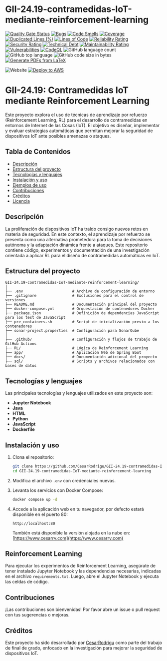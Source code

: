 # GII-24.19-contramedidas-IoT-mediante-reinforcement-learning

[![Quality Gate Status](https://sonarcloud.io/api/project_badges/measure?project=CesarRodrigu_GII-24.19-contramedidas-IoT-mediante-reinforcement-learning&metric=alert_status)](https://sonarcloud.io/summary/new_code?id=CesarRodrigu_GII-24.19-contramedidas-IoT-mediante-reinforcement-learning)
[![Bugs](https://sonarcloud.io/api/project_badges/measure?project=CesarRodrigu_GII-24.19-contramedidas-IoT-mediante-reinforcement-learning&metric=bugs)](https://sonarcloud.io/summary/new_code?id=CesarRodrigu_GII-24.19-contramedidas-IoT-mediante-reinforcement-learning)
[![Code Smells](https://sonarcloud.io/api/project_badges/measure?project=CesarRodrigu_GII-24.19-contramedidas-IoT-mediante-reinforcement-learning&metric=code_smells)](https://sonarcloud.io/summary/new_code?id=CesarRodrigu_GII-24.19-contramedidas-IoT-mediante-reinforcement-learning)
[![Coverage](https://sonarcloud.io/api/project_badges/measure?project=CesarRodrigu_GII-24.19-contramedidas-IoT-mediante-reinforcement-learning&metric=coverage)](https://sonarcloud.io/summary/new_code?id=CesarRodrigu_GII-24.19-contramedidas-IoT-mediante-reinforcement-learning)
[![Duplicated Lines (%)](https://sonarcloud.io/api/project_badges/measure?project=CesarRodrigu_GII-24.19-contramedidas-IoT-mediante-reinforcement-learning&metric=duplicated_lines_density)](https://sonarcloud.io/summary/new_code?id=CesarRodrigu_GII-24.19-contramedidas-IoT-mediante-reinforcement-learning)
[![Lines of Code](https://sonarcloud.io/api/project_badges/measure?project=CesarRodrigu_GII-24.19-contramedidas-IoT-mediante-reinforcement-learning&metric=ncloc)](https://sonarcloud.io/summary/new_code?id=CesarRodrigu_GII-24.19-contramedidas-IoT-mediante-reinforcement-learning)
[![Reliability Rating](https://sonarcloud.io/api/project_badges/measure?project=CesarRodrigu_GII-24.19-contramedidas-IoT-mediante-reinforcement-learning&metric=reliability_rating)](https://sonarcloud.io/summary/new_code?id=CesarRodrigu_GII-24.19-contramedidas-IoT-mediante-reinforcement-learning)
[![Security Rating](https://sonarcloud.io/api/project_badges/measure?project=CesarRodrigu_GII-24.19-contramedidas-IoT-mediante-reinforcement-learning&metric=security_rating)](https://sonarcloud.io/summary/new_code?id=CesarRodrigu_GII-24.19-contramedidas-IoT-mediante-reinforcement-learning)
[![Technical Debt](https://sonarcloud.io/api/project_badges/measure?project=CesarRodrigu_GII-24.19-contramedidas-IoT-mediante-reinforcement-learning&metric=sqale_index)](https://sonarcloud.io/summary/new_code?id=CesarRodrigu_GII-24.19-contramedidas-IoT-mediante-reinforcement-learning)
[![Maintainability Rating](https://sonarcloud.io/api/project_badges/measure?project=CesarRodrigu_GII-24.19-contramedidas-IoT-mediante-reinforcement-learning&metric=sqale_rating)](https://sonarcloud.io/summary/new_code?id=CesarRodrigu_GII-24.19-contramedidas-IoT-mediante-reinforcement-learning)
[![Vulnerabilities](https://sonarcloud.io/api/project_badges/measure?project=CesarRodrigu_GII-24.19-contramedidas-IoT-mediante-reinforcement-learning&metric=vulnerabilities)](https://sonarcloud.io/summary/new_code?id=CesarRodrigu_GII-24.19-contramedidas-IoT-mediante-reinforcement-learning)
[![CodeQL](https://github.com/CesarRodrigu/GII-24.19-contramedidas-IoT-mediante-reinforcement-learning/actions/workflows/github-code-scanning/codeql/badge.svg)](https://github.com/CesarRodrigu/GII-24.19-contramedidas-IoT-mediante-reinforcement-learning/actions/workflows/github-code-scanning/codeql)
![GitHub language count](https://img.shields.io/github/languages/count/CesarRodrigu/GII-24.19-contramedidas-IoT-mediante-reinforcement-learning)
![GitHub top language](https://img.shields.io/github/languages/top/CesarRodrigu/GII-24.19-contramedidas-IoT-mediante-reinforcement-learning)
![GitHub code size in bytes](https://img.shields.io/github/languages/code-size/CesarRodrigu/GII-24.19-contramedidas-IoT-mediante-reinforcement-learning)
[![Generate PDFs from LaTeX](https://github.com/CesarRodrigu/GII-24.19-contramedidas-IoT-mediante-reinforcement-learning/actions/workflows/Generate-PDFs.yml/badge.svg)](https://github.com/CesarRodrigu/GII-24.19-contramedidas-IoT-mediante-reinforcement-learning/actions/workflows/Generate-PDFs.yml)

![Website](https://img.shields.io/website?url=https%3A%2F%2Fwww.cesarrv.com%3Fstatus%3Dtrue)
[![Deploy to AWS](https://github.com/CesarRodrigu/GII-24.19-contramedidas-IoT-mediante-reinforcement-learning/actions/workflows/aws.yml/badge.svg)](https://github.com/CesarRodrigu/GII-24.19-contramedidas-IoT-mediante-reinforcement-learning/actions/workflows/aws.yml)

# GII-24.19: Contramedidas IoT mediante Reinforcement Learning

Este proyecto explora el uso de técnicas de aprendizaje por refuerzo (Reinforcement Learning, RL) para el desarrollo de
contramedidas en entornos de Internet de las Cosas (IoT). El objetivo es diseñar, implementar y evaluar estrategias
automáticas que permitan mejorar la seguridad de dispositivos IoT ante posibles amenazas o ataques.

## Tabla de Contenidos

- [Descripción](#descripción)
- [Estructura del proyecto](#estructura-del-proyecto)
- [Tecnologías y lenguajes](#tecnologías-y-lenguajes)
- [Instalación y uso](#instalación-y-uso)
- [Ejemplos de uso](#ejemplos-de-uso)
- [Contribuciones](#contribuciones)
- [Créditos](#créditos)
- [Licencia](#licencia)

## Descripción

La proliferación de dispositivos IoT ha traído consigo nuevos retos en materia de seguridad. En este contexto, el
aprendizaje por refuerzo se presenta como una alternativa prometedora para la toma de decisiones autónoma y la
adaptación dinámica frente a ataques. Este repositorio contiene código, experimentos y documentación de una
investigación orientada a aplicar RL para el diseño de contramedidas automáticas en IoT.

## Estructura del proyecto

```
GII-24.19-contramedidas-IoT-mediante-reinforcement-learning/
│
├── .env                      # Archivo de configuración de entorno
├── .gitignore                # Exclusiones para el control de versiones
├── README.md                 # Documentación principal del proyecto
├── docker-compose.yml        # Orquestación de contenedores Docker
├── package.json              # Definición de dependencias JavaScript para los test de JavaScript
├── pre_containers.sh         # Script de inicialización previo a los contenedores
├── sonar-project.properties  # Configuración para SonarQube
│
├── .github/                  # Configuración y flujos de trabajo de GitHub Actions
├── RL/                       # Lógica de Reinforcement Learning
├── app/                      # Aplicación Web de Spring Boot
├── docs/                     # Documentación adicional del proyecto
├── sql/                      # Scripts y archivos relacionados con bases de datos
```

## Tecnologías y lenguajes

Las principales tecnologías y lenguajes utilizados en este proyecto son:

- **Jupyter Notebook**
- **Java**
- **HTML**
- **Python**
- **JavaScript**
- **Dockerfile**

## Instalación y uso

1. Clona el repositorio:
   ```bash
   git clone https://github.com/CesarRodrigu/GII-24.19-contramedidas-IoT-mediante-reinforcement-learning.git
   cd GII-24.19-contramedidas-IoT-mediante-reinforcement-learning
   ```

2. Modifica el archivo `.env` con credenciales nuevas.

3. Levanta los servicios con Docker Compose:
   ```bash
   docker compose up -d
   ```
4. Accede a la aplicación web en tu navegador, por defecto estará disponible en el puerto 80:
   ```
   http://localhost:80
   ```
   También está disponible la versión alojada en la nube en:
   [https://www.cesarrv.com](https://www.cesarrv.com)

## Reinforcement Learning

Para ejecutar los experimentos de Reinforcement Learning, asegúrate de tener instalado Jupyter Notebook y las
dependencias necesarias, indicadas en el archivo `requirements.txt`. Luego, abre el Jupyter Notebook y ejecuta las
celdas de código.

## Contribuciones

¡Las contribuciones son bienvenidas! Por favor abre un issue o pull request con tus sugerencias o mejoras.

## Créditos

Este proyecto ha sido desarrollado por [CesarRodrigu](https://github.com/CesarRodrigu) como parte del trabajo de final
de grado, enfocado en la investigación para mejorar la seguridad de dispositivos IoT. 